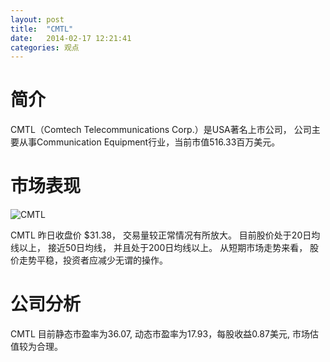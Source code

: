 ```yaml
---
layout: post
title:  "CMTL"
date:   2014-02-17 12:21:41
categories: 观点
---
```


# 简介
CMTL（Comtech Telecommunications Corp.）是USA著名上市公司，
公司主要从事Communication Equipment行业，当前市值516.33百万美元。

# 市场表现

![CMTL](http://finviz.com/chart.ashx?t=CMTL&ty=c&ta=1&p=d&s=l)

CMTL 昨日收盘价 $31.38，
交易量较正常情况有所放大。
目前股价处于20日均线以上，
接近50日均线，
并且处于200日均线以上。
从短期市场走势来看，
股价走势平稳，投资者应减少无谓的操作。

# 公司分析
CMTL 目前静态市盈率为36.07, 动态市盈率为17.93，每股收益0.87美元,
市场估值较为合理。
